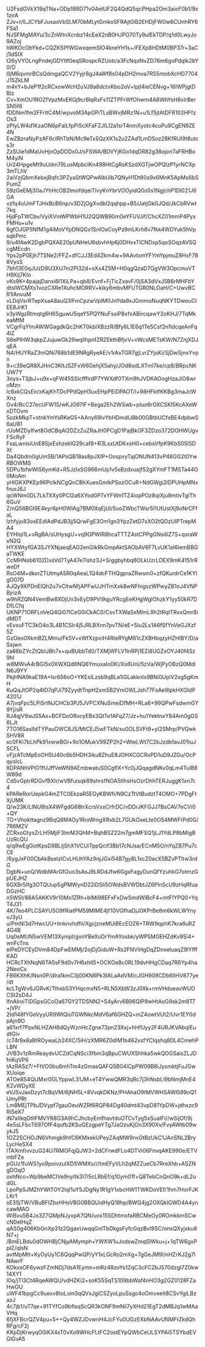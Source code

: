 U2FsdGVkX19qTNa+ODp188D71v04etUF2Q4QdQ5qcPHpa2Om3aioF0b1/9x1zirA
ZJv+t/lLJCYbFJuxaoVbSLM70bMLytGmkoSFRAjt0iB2EHDjFW0w6CUnhRY6FSa1
NJSFMgMAYu/3cZnWtnXcnbz14cEeX2nB0HJPO70Ty9uIEkTDP/q1d0LwyJo9AZoj
hWKOcObYkd+CQZKSPfWGwxqemSlO4kneYH1s+/FEXp8HDtM0BP37r+3aCj1ldSlX
t26yVYOLngPndejGDYItf0eqSRospcRZUob/a3FcNqxNvZD76m6goPdqIk2bY0/D
0jM6qvmrBCsQdmgaQCV2Yyjr8gJ4aWf8s04pDH2mva7RS5mobXcHD7704J15ZkLM
m4xY+bJeP1f2cRCxowWcH2uVJ9a8dctvKbo2oV+lpjt4ieCENvg+16lWPjgtDBIz
Cv+XmOU1ROZfVpzMvEKGj9c/6lqRxFs11ZTPFrWfOhwm4A8WhYsH6vlrBerSN5f6
fDDNm1fm2FFrItC4M/wpvoM3ApGPiTLsBWvjMRz1N+u1Lf5jtAtDFR102HFfzOs3
zPIyLW4d1KzaON6pFalLfpPi5cXFaFZJILI2a1srT4nmXyotc4cuPu9CgEN9ZE4N
EwZBzraNyPzAF6clRhTbN/Mc9eTxSQzXK1s2u2ZAd1LmDSoz28KfRUI9t8utcs3r
ZzSUie1dMaUvHjnOpDDDx0J/sFSWA/BDVYjKGo1dqDR82g38ojon7aFRHBoM4yiN
Ur24HpgeMt9uUdm79LusMpbclKn498HtCgRsKSzdXGTjwOPQlzP1yrNCXp3mTLhV
2aiVzjQbmXebxjBqfc3PZyaStWQPwAlbUib7QNyH1Dt80s9x6MnK5ApMs6bSPumZ
59zGeEMj30aJYhHcOB2lmofdqeiTlvyKnYbrVOOyidQ0o5s1NgjchP1DI021J6GA
vzfq4oUmFTJHxBcB6np/v3DZjOgXvdbl2qqhpp+B5/JatjGkGJQd/JkCbRVwt7kq
HjdFpTWCbv/VyiXVmWPWbH1U2QQWB90m0eYFUVJif/ChcXZ01mmP4PyxFMHu+u1v
6gfOJGP5NfM1g4iMoVYpDNQGx1SnIOaCoyPz9mLKrh6v7fkk4WDYuk5hVpsqkPmc
9/u4fAwK2DgbPQXAE20pUNHeU8sbvhHp6j0DHxxTlCNDxp5qoSOqzAVSQcgMEcdn
Yps2pP0Ejh7T5Ne2/FFZ+dfCJJ3Ed4Zkm4w+9AAvtxmYFYmYpjmuZ8HxF788VysS
7bh13E0qJUzD8U3XU7m2Pl32d+oXx4Z5M+H0qgQzaD7GgVW3OpcmuVTH9Xij7KIo
vKs9K+4pajajDanxi6l1XiLPa+qb8/Evnf+FjTicZxavF/0jSA3dVxJ5B6rMHFbY
dtsIWCMXs1vozCXRe1XuhcMORRV+kiky6mbvMFUTGR0NLOaH/C+UwvBCR1lAnvuM
vLDqVsrRTepXsaA8auQ3lFmCpzwVpIM0JnYda9xJGmmoNuqNKYTDwouCIEE8JrK1
x3yWgzRtmqtg6H6SguwU5qeY5PQYNuFsxiP8xfxABircqawY2oKHJ/7TqMkeaMfM
VCgrFqYImAWWGagdkQc2hKT0kblXBzzR/Bfy6L1E6q1Te5Csf2n1ldcqeAnFq4IZ
S6ePlHW3qkpZJujuwGk29wqllhpnfZRZEkthBfjvV+vWcsMETsKW/N7ZnjXDJqEA
N4/HUYRaZ3mQNi768b1dE9NRgRyeAE/v1rAxTGR7gjLvrZYjuKi/SjDwSjnxYvpn
9+c39eQR8XJHnC3KltJSZFxW6GehjX5ahy/JOd8odLXTml7ke/cp8/BRpcNKUW7Y
3oys+TSjbJ+u9x+qFW45SSIcfffirdP7YWXdf0TXm9hJVDKAOogHzaJiO8wroMzn
lc6xkCQsEir/xKajKhTDcPPdQpH3uxEHpPEiDPAOT/l+98HFktfKKBg3maJcWXnz
Gv4/BcC27ecUFW1S/wKJG97IF+Bega2Eh2WSwb+pIuo6rOXCSKI5KcAXeWxDTOvm
5ozkMkpT+stnkYmYsRKeG5+AAny69lvYbHDmdIJ8b00GBtbUCfxBE4dpbwS6aU81
rUoMZDyIfwt8OdCBqAl2DZzZuZRaJH0PCgD1PajBkOF3ZDzo372DOHWUgvFScRyF
FssLwnisiUoE8SjxExhzeklG29caf8+R3LsxUtDKxsH0+cebsVfpK9KbS05lSDXt
Da4Qbdm0gUmSB/1APsQB18as8pJXlP+OospvyTajONUN413vP48GG2t0YwRBOWMS
5DPu1bfwWlS6ymKd+RSJzIxSG966mUp1v5sBzdxuajfS2gXYmFT1MSTa44O0MoAm
yHIGKXPKEp96PclkNCgQnCBhXuesGmlkPSozOCuR+NdGWgi2lDPUHpMNxfnurJ6J
qcWNm0DL7Lk7XXy0PCl2a6XYod0P7xYFWn1TZ4iopPOz8qiXju8mtivTglTh6GuV
Z/nQ56BGI9E4kyr6pH0WlAg7BM0XqEjUl/5uoZWbcTWsr5l1UtUstXj9oNrCFfaL
lzhfyjo83osEEdIAdPdJB3jj5QrwFgE3Om1gn3YpzZetD7xXO2tQDzUIPTrepMA4
EYHIqI1L+vRgBA/sUHysgU+vq9GPWIR8hcaTTTZ4stCPPgGNsi6Z7S+qsraWxN2Q
HYXWtyfGA3SJYXNjaeqEAG2enGIkRkGmpAktSAObAV6F7LvUK1aI6IemBBGaTWKE
CcMHNob6102DxsVd7TyA47e7ishz3J+Srggbyhbq6OLkUzrLOEX9mK4151rRweDf
RsO4M+dkorZTUtmyA5R0qAeaL1Q4dcFTHQgpraZRwsm0+zfQKurdrCe1KYlgO07D
AJQy9XPDnElQh2u7xCltwNfjAPFwUJHTmXxk8wNFhigszWPwyZB1oJ4VNPBjrizA
w9hRZQN4VemBw8XDjUn3vEyD9PVl9qjuYRcgEeKHgWgIOhzkY1yy50kR7DDfLCfq
UKNP71ORFLnVeQ4Qi07ICeG0iCkAC0/CsvTXWaSxMlmL8h2tRqtTRxxQmr8idMDT
vEvxuFTC3kO4o3L4B1CSIr4j5JRLBXnn7pvTN/eE+5Iu2Ls1A6fSfYnVeGJXzf5Z
GzOeo0XkmBZLMmu/Fk5V+xWfXzpviH4RIeRYgM81c2X8HbqzyHZHIBY/D/aSxjwn
za86bZYcZtQbIJBh7x+quBUbbTd0/TXMjWFLV1lnRPj1EZi8UGZxOYJ40f4Sz9hI
w8MWvA4rBGI5x0XWXQd6NQ6YmuxaIo0Ki/Xs6Unl/5zVa/WjPyOBzQ0MdlN6J9YY
PkjHNA9kaE19A+Isr656oO+YKEsILzsb9qBLe1iGLakknIs9BNi0UpiV2xg5gKmH
KuQqJtOP2q4tD7qPJi79ZyydtTnpH2xm5B2VmOWLJsh77FsAe9IpkHXOIdP4201J
A7jvqFpc5LPiSrtNJCHCb3PJ5JVPCXNuSmeiDfMH+RLa6+99QPwFsdwmGY9Yj/sR
RJ4qjV9wJS5Ax+BCFDoORxcyEBx3QtTe1AFqZ7/Jz+hu1YektnxY84Am0gGS6LJt
7TO16SasIIdTYPauOWC8JS/MtCEJ5wFTkN/xu0OLSVFt9+yI2SMrp/PVQwkSHV8R
xc0FKi7bLhPk91xwwBGr+9o1OMukV99ZP2h2+WteLWt7C2bJzdbfavJ01tuJSCFL
vFjzATcMpEoOH5lJ40c6b5HDH3iku8ZhuE8JOHXCGCRxPD1uD9JZGu/OcPqyslcL
8DPANhVPlO1fUJffVeWN9AEmbwatuS0CgflX+Yc0jJQqagdNKv0qLm4TulB8W89d
Cd5vGptrRDGvfBXlr/wVBfuisqk89shrsfNOA5tlhsHsOzrDhhTERJuggK1xn7c4
kPAReRorUepkG4mZTC0EkzaR5EGyKBWfi/N9CzTtVtBudztT4OMO+7PDgFtXjUMK
Q/w23K/LlNU8tsX4WFgdG68trXcrsVxxCrfrDC/vDDrJKFGJJ7BsCAV7eCVi0+QY
TO+Vhokttagnz9BqQ8MAOy1RroWmgXRvb2L7GUkOxeLte0O54MWFtPd0G/7R6MZV
ZCRxoGtysZrLH5MjiF3ImM3QhM+BqhBSZ22m7gmMFSQ1jLJ1YdLP8bMigBUzRcQU
q/q9wEgGotKpsD8BLljShX1VCUiTppQcif3Bb17cNJsa/ECnM5O/nYqZB7Pu7cCE
/6ygJxF00CbAkBselzICvLHUhYAz9njJGxi54B7gy8L1xcZ0acX5BZvPTltw3rdG
DgbN+unQ/WdbMArGfOuo3sAsJ9LRDdJfw6GgxFagyDunQfYzuhkG7otmzGpUEJHZ
6GXBr5lfg3OTQUup5gPMWynD22iDSli5OWdsBVWDbtJZ6PlnScU9zHqRfuaDGzHC
n5WSI/88A5AKKV9r10Mo1ZRh+blMi98EFxFxDwSmdWiBcF4+mtFIYPQ0+YqT4J31
4K/7eo4PLCSAYU5O9fRiatPM59MlME4jf1GVGfhaDjJ0KPrBe8m6kWLWYnyvJ3yU
u/PmNl3d7HwcUU+Imknvhdfii/XgcjzneMUiBEcEOZ6+TRW9qphK7kra6uRZ4G4B
Uq0eMUN5wVEM13XynipI/gvnYBeXoDrYmAYosbk/yWPSMGEHZdKv9Si4+wnFcTns
eIPeDYCEyDVm84DpFwEMMj/2ojDjGiduW+Rs2FNViHgDqZDnseluaqZ9lYfffKAD
HCRcTXhNqN6TA5sF9d0v7H6xhIl5+OCKOe8c0RL19dvHHgCDaq7R6Yp4ha2NeoCx
FB6KXhK/Nsn0P/dlra1kmC3j00KN6Pk3IALaAdVM/cJGH908CDb6llHV877ye/dt
kcLTgWv6JGRvK/Tthsb53YHqcmxN5+RLN5XbW3zJ0Xk+rmVHdueavWUOCSt2sD4J
IfnAIroiTiDGpsGCoOa67GY2TDSNN2+S4yArv6B96QIP8wHtAoG9sk2m8T7+jVP/
2td148fYGeVyyUR9WtQioTGWNkcMdV6af6GHZQ+mZ4owtVUt2/Uvr1EY0dpAjn9O
a61xrf7PpxNLHZAH8dQyWznHcZgne73pn23Xxj+hHfUyy2F4URJKVAbqIEudtGlv
/c74r9x8aBtROywaLb24XC/5iH/zXMR6Z0dIM1b462xsfYCIqshq8DL4CmehPLBN
JVB3v1zRmReaydvUCZdCqNSci3fbm3qBpuCWUXShhka5wkQOGSaisZLJDfnKqVP6
tAzRA5z7/+FtVO0bu6mhTm4zGmasQAFQ5B04ICpPW09B8iJysmktjFuJGwXUoiqe
ATOe8S4QUMxr0GLYppwL31JM+eT4YwwQMR3qRc7j3hNsbLl9bNmjMnE4KZvWDyXE
eVJSvJaxDzyt7cBqVM/6jNH5L+8VvqkDKNz/PHAhaO9tMVWHSAWI599oQ1UmyPRt
Lm8MEjTPbJDVypf7gauOeuWZRf6RQP84Dg40dmt43vpD81YpDW+jdhxzc9RiSeX7
iN7xIlkqGtllFMVYR8G3A9hCJhcbyEmfhavtduOTCvTyg5xSuaIFi//wSijOf/9j
4e5sLFbcT697OfF4qufb2KSuGEzgpeYTg7JaOzuKjOn3X90Xv/FvyAWtb09wykJ5
1OZ2SCHOJN6Vhmgk9hfC6KMxekUPeyZAqMW9nxGtBzUkC1JAnSNL2BryLycHeSX4
ITAXmfivvzuG24U7RMOFqjQJW3+2dCFrwdFLo4DTVi06FnvqAKE990e/ETVmbFZe
pGUz1fuWS1yo9poivzulXDSWMXs///tmEFyVLh2qMZZueCb7RreXhb+ASZNgDOqO
oxhNco+Wp9beMCIVe9nyltk3I7i5cLRbEf/q10ym01f+Q8TebCnQnO9k+dL2udGL
LpoPp5JMZhYWtTOY2IqI1uY5JDgNy1R1gY1xbcHW1TWKDoVEf/1hm7HorFJKLKr1
sE3SjTW/VBuBFIZbxHHsVBG0BBQUidHyQ18hp/BWQ4jg2OXQklGWD4A4yncawMAO
WiBvu5B4Jx3Z7QMpNJyxpA7QN/uox15SDhtmxfaRBCMeOy0ROmkkmSCwcN0eIHqZ
qAS0g406KbGnXp31z2QgaxUwqqGnlTbDkgsFyfcGqzBvI9SC/onsQXyjxku8N7+j
/BmELBdu0dOWHBjCNjyAMymph+YWXW1uJodswZmqSIWku+j+1qTW6gxPpIZ/qlsN
avtMpMtt+KyOyUy1C6QqqPwQP/yY1xLGcRo2mXg+7gGeJM9l/nHZrKJ2g7lNAwrF
KOkxsOF6ywzFZmNDj7dsA1Eymn+mRz48zoYs1ZqC3cFCZbJ570dzgI7Z0kw14XY1
lOq/jTl3Ct4RqeAWQU/vdHZKi2+soK55SqTS109bbWaf4nHO3g2GZ0128FZaHwOU
uWF41bpgCc9uexv8toLoin3qQVxJglCSZyoLpuSsgo4oOmveelt8CSvYgiLBzazJ
4c7jb1/uT7qe+91TYfCo9bflsqScQR3kONF9mNil7yXHd21EgT2dMBJq1wMAaVHq
6fjXFBcrQZV4pu+5++Qy4WZJDvwnH4JcFYu0UGzEXbNAAvUNMFrZkdQhRFg/cF2j
KKpDjKrwyqO0iKX4sT0vXo9WHcFLtFC2ostEYpQWbCeULSYPAi5TSYbdEVGlGvA5
